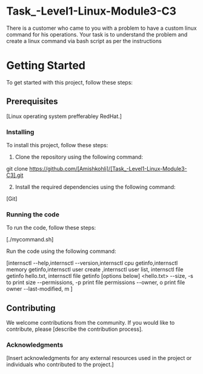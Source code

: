 # Task_-Level1-Linux-Module3-C3
There is a customer who came to you with a problem to have a custom linux command for his operations. Your task is to understand the problem and create a linux command via bash script as per the instructions

# Getting Started
To get started with this project, follow these steps:

## Prerequisites
[Linux operating system prefferabley RedHat.]

### Installing
To install this project, follow these steps:

1) Clone the repository using the following command:


git clone https://github.com/[Amishkohli]/[Task_-Level1-Linux-Module3-C3].git

2) Install the required dependencies using the following command:

[Git]
### Running the code
To run the code, follow these steps:

[./mycommand.sh]

Run the code using the following command:

[internsctl --help,internsctl --version,internsctl cpu getinfo,internsctl memory getinfo,internsctl user create <username>,internsctl user list, internsctl file getinfo hello.txt,
internsctl file getinfo [options below] <hello.txt>
--size, -s to print size
--permissions, -p print file permissions
--owner, o print file owner
--last-modified, m
]
  
## Contributing
We welcome contributions from the community. If you would like to contribute, please [describe the contribution process].

### Acknowledgments
[Insert acknowledgments for any external resources used in the project or individuals who contributed to the project.]
